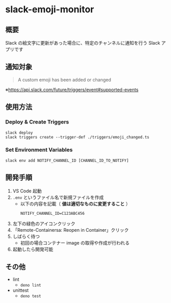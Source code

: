 # slack-emoji-monitor

## 概要

Slack の絵文字に更新があった場合に、特定のチャンネルに通知を行う Slack アプリです

## 通知対象

> A custom emoji has been added or changed

※https://api.slack.com/future/triggers/event#supported-events

## 使用方法

### Deploy & Create Triggers

```
slack deploy
slack triggers create --trigger-def ./triggers/emoji_changed.ts
```

### Set Environment Variables

```
slack env add NOTIFY_CHANNEL_ID [CHANNEL_ID_TO_NOTIFY]
```

## 開発手順

1. VS Code 起動
2. `.env` というファイル名で新規ファイルを作成
   - 以下の内容を記載（ **値は適切なものに変更すること** ）
     ```
     NOTIFY_CHANNEL_ID=C123ABC456
     ```
3. 左下の緑色のアイコンクリック
4. 「Remote-Containersa: Reopen in Container」クリック
5. しばらく待つ
   - 初回の場合コンテナー image の取得や作成が行われる
6. 起動したら開発可能

## その他

- lint
  - `deno lint`
- unittest
  - `deno test`
